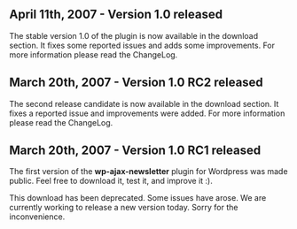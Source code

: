 ## April 11th, 2007 - Version 1.0 released ##
The stable version 1.0 of the plugin is now available in the download section. It fixes some reported issues and adds some improvements. For more information please read the ChangeLog.

## March 20th, 2007 - Version 1.0 RC2 released ##
The second release candidate is now available in the download section. It fixes a reported issue and improvements were added. For more information please read the ChangeLog.

## March 20th, 2007 - Version 1.0 RC1 released ##
The first version of the **wp-ajax-newsletter** plugin for Wordpress was made public. Feel free to download it, test it, and improve it :).

This download has been deprecated. Some issues have arose. We are currently working to release a new version today. Sorry for the inconvenience.